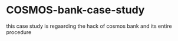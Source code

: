 # COSMOS-bank-case-study
this case study is regaarding the hack of cosmos bank and its entire procedure
